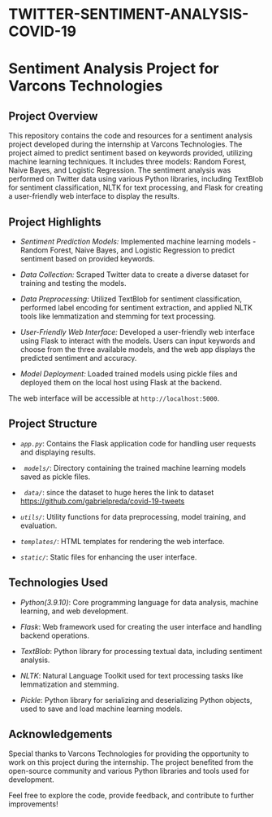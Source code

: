 # TWITTER-SENTIMENT-ANALYSIS-COVID-19
# Sentiment Analysis Project for Varcons Technologies

## Project Overview
This repository contains the code and resources for a sentiment analysis project developed during the internship at Varcons Technologies. The project aimed to predict sentiment based on keywords provided, utilizing machine learning techniques. It includes three models: Random Forest, Naive Bayes, and Logistic Regression. The sentiment analysis was performed on Twitter data using various Python libraries, including TextBlob for sentiment classification, NLTK for text processing, and Flask for creating a user-friendly web interface to display the results.

## Project Highlights

- *Sentiment Prediction Models:* Implemented machine learning models - Random Forest, Naive Bayes, and Logistic Regression to predict sentiment based on provided keywords.
  
- *Data Collection:* Scraped Twitter data to create a diverse dataset for training and testing the models.
  
- *Data Preprocessing:* Utilized TextBlob for sentiment classification, performed label encoding for sentiment extraction, and applied NLTK tools like lemmatization and stemming for text processing.
  
- *User-Friendly Web Interface:* Developed a user-friendly web interface using Flask to interact with the models. Users can input keywords and choose from the three available models, and the web app displays the predicted sentiment and accuracy.
  
- *Model Deployment:* Loaded trained models using pickle files and deployed them on the local host using Flask at the backend.

The web interface will be accessible at `http://localhost:5000`.

## Project Structure

- *`app.py`*: Contains the Flask application code for handling user requests and displaying results.

- *` models/`*: Directory containing the trained machine learning models saved as pickle files.

- *` data/`*: since the dataset to huge heres the link to dataset https://github.com/gabrielpreda/covid-19-tweets

- *`utils/`*: Utility functions for data preprocessing, model training, and evaluation.

- *`templates/`*: HTML templates for rendering the web interface.

- *`static/`*: Static files  for enhancing the user interface.

## Technologies Used
- *Python(3.9.10)*: Core programming language for data analysis, machine learning, and web development.

- *Flask*: Web framework used for creating the user interface and handling backend operations.

- *TextBlob*: Python library for processing textual data, including sentiment analysis.

- *NLTK*: Natural Language Toolkit used for text processing tasks like lemmatization and stemming.

- *Pickle*: Python library for serializing and deserializing Python objects, used to save and load machine learning models.

## Acknowledgements
Special thanks to Varcons Technologies for providing the opportunity to work on this project during the internship. The project benefited from the open-source community and various Python libraries and tools used for development.

Feel free to explore the code, provide feedback, and contribute to further improvements!

